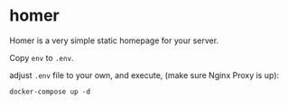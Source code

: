 # homer

Homer is a very simple static homepage for your server.

Copy `env` to `.env`.

adjust `.env` file to your own, and execute, (make sure Nginx Proxy is up):

    docker-compose up -d
